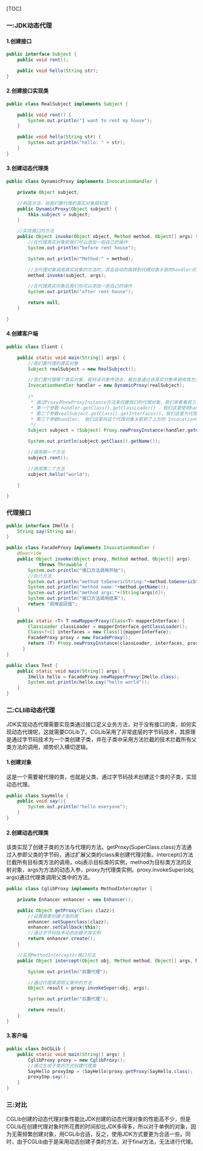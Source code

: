 [TOC]

### 一:JDK动态代理

#### 1.创建接口
```java
public interface Subject {
    public void rent();

    public void hello(String str);
}
```
#### 2.创建接口实现类

```java
public class RealSubject implements Subject {

    public void rent() {
        System.out.println("I want to rent my house");
    }

    public void hello(String str) {
        System.out.println("hello: " + str);
    }
}
```
#### 3.创建动态代理类

```java
public class DynamicProxy implements InvocationHandler {

    private Object subject;

    //构造方法，给我们要代理的真实对象赋初值
    public DynamicProxy(Object subject) {
        this.subject = subject;
    }

    //实现接口的方法
    public Object invoke(Object object, Method method, Object[] args) throws Throwable {
        //在代理真实对象前我们可以添加一些自己的操作
        System.out.println("before rent house");

        System.out.println("Method:" + method);

        //当代理对象调用真实对象的方法时，其会自动的跳转到代理对象关联的handler对象的invoke方法来进行调用
        method.invoke(subject, args);

        //在代理真实对象后我们也可以添加一些自己的操作
        System.out.println("after rent house");

        return null;
    }

}
```


#### 4.创建客户端

```java
public class Client {

    public static void main(String[] args) {
        //我们要代理的真实对象
        Subject realSubject = new RealSubject();

        //我们要代理哪个真实对象，就将该对象传进去，最后是通过该真实对象来调用其方法的
        InvocationHandler handler = new DynamicProxy(realSubject);
        
        /*
         * 通过Proxy的newProxyInstance方法来创建我们的代理对象，我们来看看其三个参数
         * 第一个参数 handler.getClass().getClassLoader() ，我们这里使用handler这个类的ClassLoader对象来加载我们的代理对象
         * 第二个参数realSubject.getClass().getInterfaces()，我们这里为代理对象提供的接口是真实对象所实行的接口，表示我要代理的是该真实对象，这样我就能调用这组接口中的方法了
         * 第三个参数handler， 我们这里将这个代理对象关联到了上方的 InvocationHandler 这个对象上
         */
        Subject subject = (Subject) Proxy.newProxyInstance(handler.getClass().getClassLoader(), realSubject .getClass().getInterfaces(), handler);

        System.out.println(subject.getClass().getName());

        //调用第一个方法
        subject.rent();

        //调用第二个方法
        subject.hello("world");

    }

}
```

### 代理接口
```java
public interface IHello {
	String say(String aa);
}

public class FacadeProxy implements InvocationHandler {  
    @Override  
    public Object invoke(Object proxy, Method method, Object[] args)  
            throws Throwable {  
        System.out.println("接口方法调用开始");  
        //执行方法  
        System.out.println("method toGenericString:"+method.toGenericString());
        System.out.println("method name:"+method.getName());
        System.out.println("method args:"+(String)args[0]);
        System.out.println("接口方法调用结束");  
        return "调用返回值";  
    }  
	
	public static <T> T newMapperProxy(Class<T> mapperInterface) {
        ClassLoader classLoader = mapperInterface.getClassLoader();
        Class<?>[] interfaces = new Class[]{mapperInterface};
        FacadeProxy proxy = new FacadeProxy();
        return (T) Proxy.newProxyInstance(classLoader, interfaces, proxy);
      }
}

public class Test {
	public static void main(String[] args) {
		IHello hello = FacadeProxy.newMapperProxy(IHello.class);
		System.out.println(hello.say("hello world"));
	}
}
```



### 二:CLIiB动态代理

JDK实现动态代理需要实现类通过接口定义业务方法，对于没有接口的类，如何实现动态代理呢，这就需要CGLib了。CGLib采用了非常底层的字节码技术，其原理是通过字节码技术为一个类创建子类，并在子类中采用方法拦截的技术拦截所有父类方法的调用，顺势织入横切逻辑。

#### 1.创建对象

这是一个需要被代理的类，也就是父类，通过字节码技术创建这个类的子类，实现动态代理。

```java
public class SayHello {
    public void say(){
        System.out.println("hello everyone");
    }
}
```



#### 2.创建动态代理类

该类实现了创建子类的方法与代理的方法。getProxy(SuperClass.class)方法通过入参即父类的字节码，通过扩展父类的class来创建代理对象。intercept()方法拦截所有目标类方法的调用，obj表示目标类的实例，method为目标类方法的反射对象，args为方法的动态入参，proxy为代理类实例。proxy.invokeSuper(obj, args)通过代理类调用父类中的方法。

```java
public class CglibProxy implements MethodInterceptor {

    private Enhancer enhancer = new Enhancer();

    public Object getProxy(Class clazz){
        //设置需要创建子类的类
        enhancer.setSuperclass(clazz);
        enhancer.setCallback(this);
        //通过字节码技术动态创建子类实例
        return enhancer.create();
    }

    //实现MethodInterceptor接口方法
    public Object intercept(Object obj, Method method, Object[] args, MethodProxy proxy) throws Throwable {

        System.out.println("前置代理");

        //通过代理类调用父类中的方法
        Object result = proxy.invokeSuper(obj, args);

        System.out.println("后置代理");

        return result;
    }
}
```



#### 3.客户端

```java
public class DoCGLib {
    public static void main(String[] args) {
        CglibProxy proxy = new CglibProxy();
        //通过生成子类的方式创建代理类
        SayHello proxyImp = (SayHello)proxy.getProxy(SayHello.class);
        proxyImp.say();
    }
}
```



### 三:对比

CGLib创建的动态代理对象性能比JDK创建的动态代理对象的性能高不少，但是CGLib在创建代理对象时所花费的时间却比JDK多得多，所以对于单例的对象，因为无需频繁创建对象，用CGLib合适，反之，使用JDK方式要更为合适一些。同时，由于CGLib由于是采用动态创建子类的方法，对于final方法，无法进行代理。